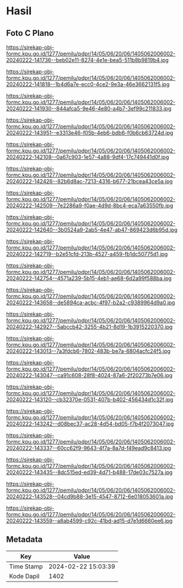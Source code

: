 # Hasil

## Foto C Plano

https://sirekap-obj-formc.kpu.go.id/1277/pemilu/pdpr/14/05/06/20/06/1405062006002-20240222-141736--beb02e11-8274-4e1e-bea5-511b8b9819b4.jpg

https://sirekap-obj-formc.kpu.go.id/1277/pemilu/pdpr/14/05/06/20/06/1405062006002-20240222-141818--1b4d6a7e-ecc0-4ce2-9e3a-46e3662131f5.jpg

https://sirekap-obj-formc.kpu.go.id/1277/pemilu/pdpr/14/05/06/20/06/1405062006002-20240222-141930--844afca5-9e46-4e80-a4b7-3ef99c211833.jpg

https://sirekap-obj-formc.kpu.go.id/1277/pemilu/pdpr/14/05/06/20/06/1405062006002-20240222-143951--e3313e46-f05b-4eb6-bdb6-f0b6cb63724d.jpg

https://sirekap-obj-formc.kpu.go.id/1277/pemilu/pdpr/14/05/06/20/06/1405062006002-20240222-142108--0a67c903-1e57-4a88-9df4-17c749441d0f.jpg

https://sirekap-obj-formc.kpu.go.id/1277/pemilu/pdpr/14/05/06/20/06/1405062006002-20240222-142426--82b6d8ac-7213-4316-b677-21bcea43ce5a.jpg

https://sirekap-obj-formc.kpu.go.id/1277/pemilu/pdpr/14/05/06/20/06/1405062006002-20240222-142509--7e2286a9-f0ae-4d9d-8bc4-eca7a63550fb.jpg

https://sirekap-obj-formc.kpu.go.id/1277/pemilu/pdpr/14/05/06/20/06/1405062006002-20240222-142640--3b0524a9-2ab5-4e47-ab47-869423d6b95d.jpg

https://sirekap-obj-formc.kpu.go.id/1277/pemilu/pdpr/14/05/06/20/06/1405062006002-20240222-142719--b2e51cfd-213b-4527-a459-fb1dc50775d1.jpg

https://sirekap-obj-formc.kpu.go.id/1277/pemilu/pdpr/14/05/06/20/06/1405062006002-20240222-142754--4571a239-5b15-4eb1-ae68-6d2a99f588ba.jpg

https://sirekap-obj-formc.kpu.go.id/1277/pemilu/pdpr/14/05/06/20/06/1405062006002-20240222-143658--de5894ca-acbc-4f97-b2a2-c9389964d9a0.jpg

https://sirekap-obj-formc.kpu.go.id/1277/pemilu/pdpr/14/05/06/20/06/1405062006002-20240222-142927--5abccb42-3255-4b21-8d19-1b3915220370.jpg

https://sirekap-obj-formc.kpu.go.id/1277/pemilu/pdpr/14/05/06/20/06/1405062006002-20240222-143013--7a3fdcb6-7802-483b-be7a-6804acfc24f5.jpg

https://sirekap-obj-formc.kpu.go.id/1277/pemilu/pdpr/14/05/06/20/06/1405062006002-20240222-143047--ca91c608-28f8-4024-87a6-2f20273b7e06.jpg

https://sirekap-obj-formc.kpu.go.id/1277/pemilu/pdpr/14/05/06/20/06/1405062006002-20240222-143120--cb32370e-0531-407b-b402-456434d1c32f.jpg

https://sirekap-obj-formc.kpu.go.id/1277/pemilu/pdpr/14/05/06/20/06/1405062006002-20240222-143242--d08bec37-ac28-4d54-bd05-f7b4f2073047.jpg

https://sirekap-obj-formc.kpu.go.id/1277/pemilu/pdpr/14/05/06/20/06/1405062006002-20240222-143337--60cc62f9-9643-4f7a-8a7d-f49ead9c8413.jpg

https://sirekap-obj-formc.kpu.go.id/1277/pemilu/pdpr/14/05/06/20/06/1405062006002-20240222-143435--8dc515ed-ed39-4d71-b488-17de03c7527a.jpg

https://sirekap-obj-formc.kpu.go.id/1277/pemilu/pdpr/14/05/06/20/06/1405062006002-20240222-143528--04cd9b88-3e15-4547-8712-6e018053601a.jpg

https://sirekap-obj-formc.kpu.go.id/1277/pemilu/pdpr/14/05/06/20/06/1405062006002-20240222-143559--a8ab4599-c92c-41bd-ad15-d7e1d6660ee6.jpg


## Metadata

| Key        | Value               |
| ---------- | ------------------- |
| Time Stamp | 2024-02-22 15:03:39 |
| Kode Dapil | 1402                |



